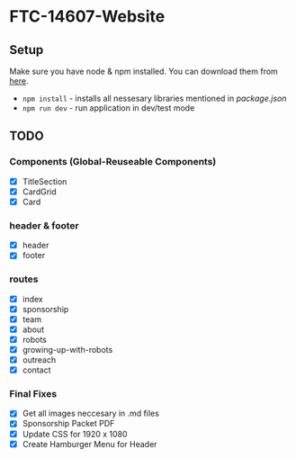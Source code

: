 # FTC-14607-Website

## Setup

Make sure you have node & npm installed. You can download them from [here](https://nodejs.org/en).

- `npm install` - installs all nessesary libraries mentioned in _package.json_
- `npm run dev` - run application in dev/test mode

## TODO

### Components (Global-Reuseable Components)

- [x] TitleSection
- [x] CardGrid
- [x] Card

### header & footer

- [x] header
- [x] footer

### routes

- [x] index
- [x] sponsorship
- [x] team
- [x] about
- [x] robots
- [x] growing-up-with-robots
- [x] outreach
- [x] contact

### Final Fixes

- [x] Get all images neccesary in .md files
- [x] Sponsorship Packet PDF
- [x] Update CSS for 1920 x 1080
- [x] Create Hamburger Menu for Header
